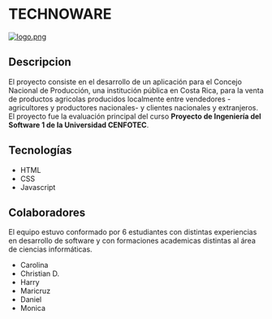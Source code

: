 # TECHNOWARE

[![logo.png](https://i.postimg.cc/ZRtcCJy4/logo.png)](https://postimg.cc/d76dfPBx)

## Descripcion
El proyecto consiste en el desarrollo de un aplicación para el Concejo Nacional de Producción, una institución pública en Costa Rica, para la venta de productos agricolas producidos localmente entre vendedores -agricultores y productores nacionales- y clientes nacionales y extranjeros. El proyecto fue la evaluación principal del curso **Proyecto de Ingeniería del Software 1 de la Universidad CENFOTEC**.

## Tecnologías
- HTML
- CSS
- Javascript

## Colaboradores
El equipo estuvo conformado por 6 estudiantes con distintas experiencias en desarrollo de software y con formaciones academicas distintas al área de ciencias informáticas. 

- Carolina 
- Christian D.
- Harry 
- Maricruz 
- Daniel 
- Monica
